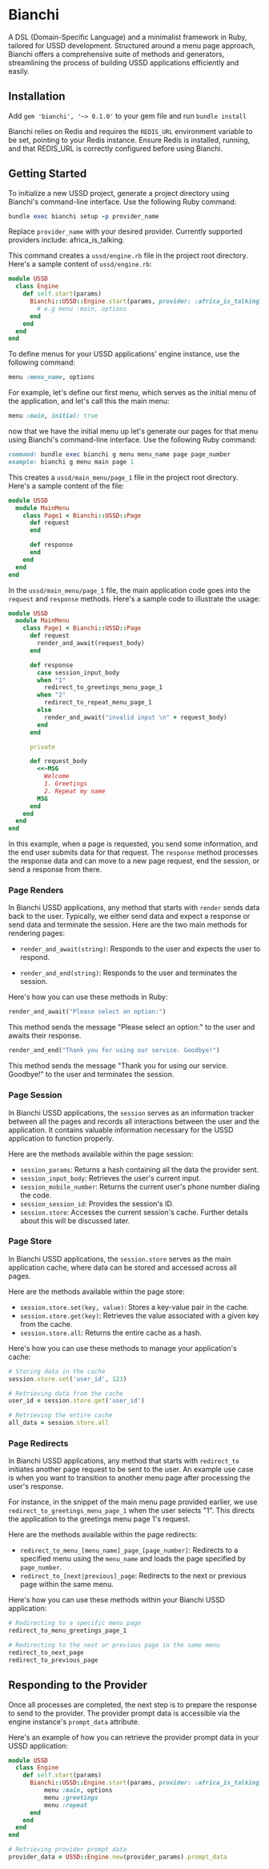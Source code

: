 # Bianchi
A DSL (Domain-Specific Language) and a minimalist framework in Ruby, tailored for USSD development. Structured around a menu page approach, Bianchi offers a comprehensive suite of methods and generators, streamlining the process of building USSD applications efficiently and easily.

## Installation
Add `gem 'bianchi', '~> 0.1.0'` to your gem file and run `bundle install`

Bianchi relies on Redis and requires the `REDIS_URL` environment variable to be set, pointing to your Redis instance. Ensure Redis is installed, running, and that REDIS_URL is correctly configured before using Bianchi.

## Getting Started

To initialize a new USSD project, generate a project directory using Bianchi's command-line interface. Use the following Ruby command:

```ruby
bundle exec bianchi setup -p provider_name
```

Replace `provider_name` with your desired provider. Currently supported providers include: africa_is_talking.

This command creates a `ussd/engine.rb` file in the project root directory. Here's a sample content of `ussd/engine.rb`:

```ruby
module USSD
  class Engine
    def self.start(params)
      Bianchi::USSD::Engine.start(params, provider: :africa_is_talking) do
        # e.g menu :main, options
      end
    end
  end
end
```

To define menus for your USSD applications' engine instance, use the following command:

```ruby
menu :menu_name, options
```

For example, let's define our first menu, which serves as the initial menu of the application, and let's call this the main menu:

```ruby
menu :main, initial: true
```
now that we have the initial menu up let's generate our pages for that menu using Bianchi's command-line interface. Use the following Ruby command:
```ruby
command: bundle exec bianchi g menu menu_name page page_number
example: bianchi g menu main page 1
```
This creates a `ussd/main_menu/page_1` file in the project root directory. Here's a sample content of the file:

```ruby
module USSD
  module MainMenu
    class Page1 < Bianchi::USSD::Page
      def request
      end

      def response
      end
    end
  end
end
```

In the `ussd/main_menu/page_1` file, the main application code goes into the `request` and `response` methods. Here's a sample code to illustrate the usage:

```ruby
module USSD
  module MainMenu
    class Page1 < Bianchi::USSD::Page
      def request
        render_and_await(request_body)
      end

      def response
        case session_input_body
        when "1"
          redirect_to_greetings_menu_page_1
        when "2"
          redirect_to_repeat_menu_page_1
        else
          render_and_await("invalid input \n" + request_body)
        end
      end

      private

      def request_body
        <<~MSG
          Welcome
          1. Greetings
          2. Repeat my name
        MSG
      end
    end
  end
end
```

In this example, when a page is requested, you send some information, and the end user submits data for that request. The `response` method processes the response data and can move to a new page request, end the session, or send a response from there.
### Page Renders

In Bianchi USSD applications, any method that starts with `render` sends data back to the user. Typically, we either send data and expect a response or send data and terminate the session. Here are the two main methods for rendering pages:

- `render_and_await(string)`: Responds to the user and expects the user to respond.

- `render_and_end(string)`: Responds to the user and terminates the session.

Here's how you can use these methods in Ruby:
```ruby
render_and_await("Please select an option:")
```
This method sends the message "Please select an option:" to the user and awaits their response.
```ruby
render_and_end("Thank you for using our service. Goodbye!")
```
This method sends the message "Thank you for using our service. Goodbye!" to the user and terminates the session.

### Page Session

In Bianchi USSD applications, the `session` serves as an information tracker between all the pages and records all interactions between the user and the application. It contains valuable information necessary for the USSD application to function properly.

Here are the methods available within the page session:

- `session_params`: Returns a hash containing all the data the provider sent.
- `session_input_body`: Retrieves the user's current input.
- `session_mobile_number`: Returns the current user's phone number dialing the code.
- `session_session_id`: Provides the session's ID.
- `session.store`: Accesses the current session's cache. Further details about this will be discussed later.

### Page Store

In Bianchi USSD applications, the `session.store` serves as the main application cache, where data can be stored and accessed across all pages.

Here are the methods available within the page store:

- `session.store.set(key, value)`: Stores a key-value pair in the cache.
- `session.store.get(key)`: Retrieves the value associated with a given key from the cache.
- `session.store.all`: Returns the entire cache as a hash.

Here's how you can use these methods to manage your application's cache:

```ruby
# Storing data in the cache
session.store.set('user_id', 123)

# Retrieving data from the cache
user_id = session.store.get('user_id')

# Retrieving the entire cache
all_data = session.store.all
```

### Page Redirects

In Bianchi USSD applications, any method that starts with `redirect_to` initiates another page request to be sent to the user. An example use case is when you want to transition to another menu page after processing the user's response.

For instance, in the snippet of the main menu page provided earlier, we use `redirect_to_greetings_menu_page_1` when the user selects "1". This directs the application to the greetings menu page 1's request.

Here are the methods available within the page redirects:

- `redirect_to_menu_[menu_name]_page_[page_number]`: Redirects to a specified menu using the `menu_name` and loads the page specified by `page_number`.
- `redirect_to_[next|previous]_page`: Redirects to the next or previous page within the same menu.

Here's how you can use these methods within your Bianchi USSD application:

```ruby
# Redirecting to a specific menu page
redirect_to_menu_greetings_page_1

# Redirecting to the next or previous page in the same menu
redirect_to_next_page
redirect_to_previous_page
```

## Responding to the Provider

Once all processes are completed, the next step is to prepare the response to send to the provider. The provider prompt data is accessible via the engine instance's `prompt_data` attribute.

Here's an example of how you can retrieve the provider prompt data in your USSD application:

```ruby
module USSD
  class Engine
    def self.start(params)
      Bianchi::USSD::Engine.start(params, provider: :africa_is_talking) do
          menu :main, options
          menu :greetings
          menu :repeat
      end
    end
  end
end

# Retrieving provider prompt data
provider_data = USSD::Engine.new(provider_params).prompt_data
```
